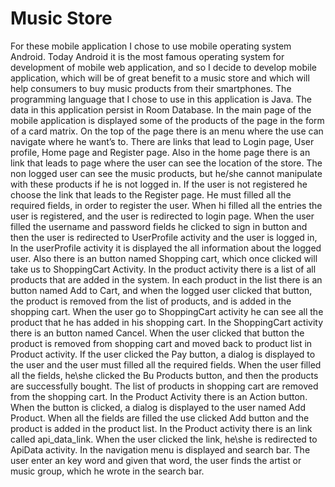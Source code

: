# Music Store

For these mobile application I chose to use mobile operating system Android. Today Android it is the most famous operating system for development of mobile web application, and so I decide to develop mobile application, which will be of great benefit to a music store and which will help consumers to buy music products from their smartphones. The programming language that I chose to use in this application is Java. The data in this application persist in Room Database. In the main page of the mobile application is displayed some of the products of the page in the form of a card matrix. On the top of the page there is an menu where the use can navigate where he want’s to. There are links that lead to Login page, User profile, Home page and Register page. Also in the home page there is an link that leads to page where the user can see the location of the store. The non logged user can see the music products, but he/she cannot manipulate with these products if he is not logged in. If the user is not registered he choose the link that leads to the Register page. He must filled all the required fields, in order to register the user. When hi filled all the entries the user is registered, and the user is redirected to login page. When the user filled the username and password fields he clicked to sign in button and then the user is redirected to UserProfile activity and the user is logged in, In the userProfile activity it is displayed the all information about the logged user. Also there is an button named Shopping cart, which once clicked will take us to ShoppingCart Activity. In the product activity there is a list of all products that are added in the system. In each product in the list there is an button named Add to Cart, and when the logged user clicked that button, the product is removed from the list of products, and is added in the shopping cart. When the user go to ShoppingCart activity he can see all the product that he has added in his shopping cart. In the ShoppingCart activity there is an button named Cancel. When the user clicked that button the product is removed from shopping cart and moved back to product list in Product activity. If the user clicked the Pay button, a dialog is displayed to the user and the user must filled all the required fields. When the user filled all the fields, he\she clicked the Bu Products button, and then the products are successfully bought. The list of products in shopping cart are removed from the shopping cart. In the Product Activity there is an Action button. When the button is clicked, a dialog is displayed to the user named Add Product. When all the fields are filled the use clicked Add button and the product is added in the product list. In the Product activity there is an link called api_data_link. When the user clicked the link, he\she is redirected to ApiData activity. In the navigation menu is displayed and search bar. The user enter an key word and given that word, the user finds the artist or music group, which he wrote in the search bar.
